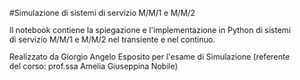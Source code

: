 #Simulazione di sistemi di servizio M/M/1 e M/M/2

Il notebook contiene la spiegazione e l'implementazione in Python di sistemi di servizio M/M/1 e M/M/2 nel transiente e nel continuo.

Realizzato da Giorgio Angelo Esposito per l'esame di Simulazione (referente del corso: prof.ssa Amelia Giuseppina Nobile)

